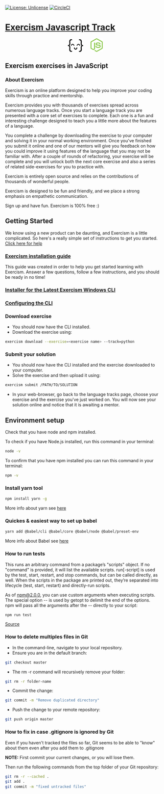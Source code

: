 [![License: Unlicense](https://img.shields.io/badge/license-Unlicense-blue.svg)](http://unlicense.org/)
[![CircleCI](https://circleci.com/gh/ikostan/Exercism_Javascript_Track.svg?style=svg)](https://circleci.com/gh/ikostan/Exercism_Javascript_Track)

# [Exercism Javascript Track](https://exercism.io/my/tracks/javascript)

<div align="center"> 
<img width="10%" height="10%" src="https://github.com/ikostan/Exercism_Python_Track/blob/master/img/exercism-logo.png" hspace="20">
<img width="8%" height="8%" src="https://github.com/ikostan/Exercism_Javascript_Track/blob/master/img/js_logo.svg">
</div>

## Exercism exercises in JavaScript

### About Exercism

Exercism is an online platform designed to help you improve your coding skills through practice and mentorship.

Exercism provides you with thousands of exercises spread across numerous language tracks. Once you start a language track you are presented with a core set of exercises to complete. Each one is a fun and interesting challenge designed to teach you a little more about the features of a language.

You complete a challenge by downloading the exercise to your computer and solving it in your normal working environment. Once you've finished you submit it online and one of our mentors will give you feedback on how you could improve it using features of the language that you may not be familiar with. After a couple of rounds of refactoring, your exercise will be complete and you will unlock both the next core exercise and also a series of related side-exercises for you to practice with.

Exercism is entirely open source and relies on the contributions of thousands of wonderful people.

Exercism is designed to be fun and friendly, and we place a strong emphasis on empathetic communication. 

Sign up and have fun. Exercism is 100% free :)

## Getting Started

We know using a new product can be daunting, and Exercism is a little complicated. So here's a really simple set of instructions to get you started. [Click here for help](https://exercism.io/getting-started)

### [Exercism installation guide](https://exercism.io/cli-walkthrough)

This guide was created in order to help you get started learning with Exercism. Answer a few questions, follow a few instructions, and you should be ready in no time!

### [Installer for the Latest Exercism Windows CLI](https://github.com/exercism/windows-installer/releases/tag/v1.5.3)

### [Configuring the CLI](https://exercism.io/cli-walkthrough)

### Download exercise

* You should now have the CLI installed.
* Download the exercise using:

```bash
exercism download --exercise=<exercise name> --track=python
```

### Submit your solution

* You should now have the CLI installed and the exercise downloaded to your computer.
* Solve the exercise and then upload it using:

```bash
exercism submit /PATH/TO/SOLUTION
```

* In your web-browser, go back to the language tracks page, choose your exercise and the exercise you've just worked on. You will now see your solution online and notice that it is awaiting a mentor.<br/>


## Environment setup

Check that you have node and npm installed.

To check if you have Node.js installed, run this command in your terminal:

```bash
node -v
```

To confirm that you have npm installed you can run this command in your terminal:

```bash
npm -v
```

### Install yarn tool

```bash
npm install yarn -g
```

More info about yarn see [here](https://yarnpkg.com/en/)

### Quickes & easiest way to set up babel

```bash
yarn add @babel/cli @babel/core @babel/node @babel/preset-env
```

More info about Babel see [here](https://babeljs.io/)

### How to run tests

This runs an arbitrary command from a package’s "scripts" object. If no "command" is provided, it will list the available scripts. run[-script] is used by the test, start, restart, and stop commands, but can be called directly, as well. When the scripts in the package are printed out, they’re separated into lifecycle (test, start, restart) and directly-run scripts.

As of npm@2.0.0, you can use custom arguments when executing scripts. The special option -- is used by getopt to delimit the end of the options. npm will pass all the arguments after the -- directly to your script:

```bash
npm run test
```

[Source](https://docs.npmjs.com/cli/run-script)

### How to delete multiples files in Git

* In the command-line, navigate to your local repository.
* Ensure you are in the default branch:

```bash 
git checkout master
```

* The rm -r command will recursively remove your folder:

```bash 
git rm -r folder-name
```

* Commit the change:

```bash 
git commit -m "Remove duplicated directory"
```

* Push the change to your remote repository:

```bash 
git push origin master
```

### How to fix in case .gitignore is ignored by Git

Even if you haven't tracked the files so far, Git seems to be able to "know" about them even after you add them to .gitignore

**NOTE:** First commit your current changes, or you will lose them.

Then run the following commands from the top folder of your Git repository:

```bash 
git rm -r --cached .
git add .
git commit -m "fixed untracked files"
```
